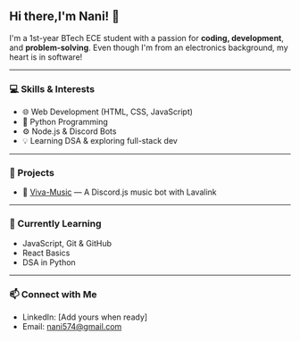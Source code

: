 ## Hi there,I'm Nani! 👋

I'm a 1st-year BTech ECE student with a passion for **coding, development**, and **problem-solving**. Even though I'm from an electronics background, my heart is in software!

---

### 💻 Skills & Interests
- 🌐 Web Development (HTML, CSS, JavaScript)
- 🐍 Python Programming
- ⚙️ Node.js & Discord Bots
- 💡 Learning DSA & exploring full-stack dev

---

### 📌 Projects
- 🎵 [Viva-Music](https://github.com/iamnani9/Viva-Music) — A Discord.js music bot with Lavalink

---

### 🌱 Currently Learning
- JavaScript, Git & GitHub
- React Basics
- DSA in Python

---

### 📫 Connect with Me
- LinkedIn: [Add yours when ready]
- Email: nani574@gmail.com

<!--
**iamnani9/iamnani9** is a ✨ _special_ ✨ repository because its `README.md` (this file) appears on your GitHub profile.

Here are some ideas to get you started:

- 🔭 I’m currently working on ...
- 🌱 I’m currently learning ...
- 👯 I’m looking to collaborate on ...
- 🤔 I’m looking for help with ...
- 💬 Ask me about ...
- 📫 How to reach me: ...
- 😄 Pronouns: ...
- ⚡ Fun fact: ...
-->
